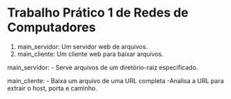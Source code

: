 # Trabalho Prático 1 de Redes de Computadores

1.  main_servidor: Um servidor web de arquivos.
2.  main_cliente: Um cliente web para baixar arquivos.

main_servidor:
    - Serve arquivos de um diretório-raiz especificado.

main_cliente:
    - Baixa um arquivo de uma URL completa
    -Analisa a URL para extrair o host, porta e caminho.

